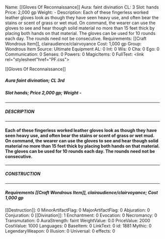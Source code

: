 Name: [[Gloves Of Reconnaissance]]
Aura: faint divination
CL: 3
Slot: hands
Price: 2,000 gp
Weight: -
Description: Each of these fingerless worked leather gloves look as though they have seen heavy use, and often bear the stains or scent of grass or wet mud. On command, the wearer can use the gloves to see and hear though solid material no more than 15 feet thick by placing both hands on that material. The gloves can be used for 10 rounds each day. The rounds need not be consecutive.
Requirements: [[Craft Wondrous Item]], clairaudience/clairvoyance
Cost: 1,000 gp
Group: Wondrous Item
Source: Ultimate Equipment
AL: 0
Int: 0
Wis: 0
Cha: 0
Ego: 0
Communication: 0
Senses: 0
Powers: 0
MagicItems: 0
FullText: <link rel="stylesheet"href="PF.css"><div class="heading"><p class="alignleft">[[Gloves Of Reconnaissance]]</p><div style="clear: both;"></div></div><div><h5><b>Aura </b>faint divination; <b>CL </b>3rd</h5><h5><b>Slot </b>hands; <b>Price </b>2,000 gp; <b>Weight </b>-</h5></div><hr/><div><h5><b>DESCRIPTION</b></h5></div><hr/><div><h4><p>Each of these fingerless worked leather gloves look as though they have seen heavy use, and often bear the stains or scent of grass or wet mud. On command, the wearer can use the gloves to see and hear though solid material no more than 15 feet thick by placing both hands on that material. The gloves can be used for 10 rounds each day. The rounds need not be consecutive.</p></h4></div><hr/><div><h5><b>CONSTRUCTION</b></h5></div><hr/><div><h5><b>Requirements </b>[[Craft Wondrous Item]], <i>clairaudience/clairvoyance</i>; <b>Cost </b>1,000 gp</h5></div>
[[Destruction]]: 0
MinorArtifactFlag: 0
MajorArtifactFlag: 0
Abjuration: 0
Conjuration: 0
[[Divination]]: 1
Enchantment: 0
Evocation: 0
Necromancy: 0
Transmutation: 0
AuraStrength: faint
WeightValue: 0.0
PriceValue: 2000
CostValue: 1000
Languages: 0
BaseItem: 0
LinkText: 0
id: 1881
Mythic: 0
LegendaryWeapon: 0
Illusion: 0
Universal: 0
effects: 0

